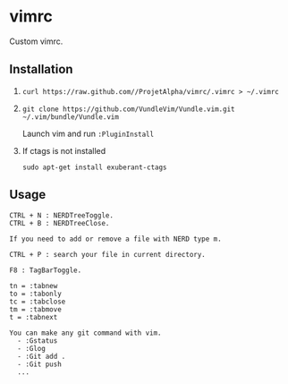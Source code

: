 # vimrc

Custom vimrc.

## Installation
  
  1. `curl https://raw.github.com//ProjetAlpha/vimrc/.vimrc > ~/.vimrc`
 
  2. `git clone https://github.com/VundleVim/Vundle.vim.git ~/.vim/bundle/Vundle.vim`
      
      Launch vim and run `:PluginInstall`
  
  3. If ctags is not installed 
     
     `sudo apt-get install exuberant-ctags`
## Usage
  
    CTRL + N : NERDTreeToggle. 
    CTRL + B : NERDTreeClose.
  
    If you need to add or remove a file with NERD type m.
  
    CTRL + P : search your file in current directory.
  
    F8 : TagBarToggle.
  
    tn = :tabnew 
    to = :tabonly
    tc = :tabclose
    tm = :tabmove
    t = :tabnext
  
    You can make any git command with vim.
      - :Gstatus
      - :Glog
      - :Git add .
      - :Git push
      ...
